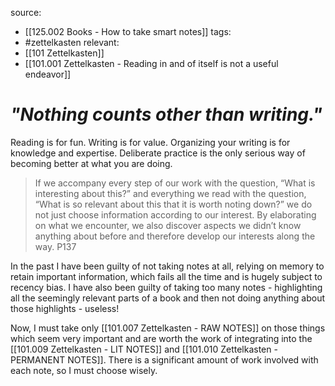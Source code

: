 source: 
- [[125.002 Books - How to take smart notes]]
tags:
- #zettelkasten 
relevant:
- [[101 Zettelkasten]]
- [[101.001 Zettelkasten - Reading in and of itself is not a useful endeavor]]


# _"Nothing counts other than writing."_ 

Reading is for fun. Writing is for value. Organizing your writing is for knowledge and expertise. Deliberate practice is the only serious way of becoming better at what you are doing.

> If we accompany every step of our work with the question, “What is interesting about this?” and everything we read with the question, “What is so relevant about this that it is worth noting down?” we do not just choose information according to our interest. By elaborating on what we encounter, we also discover aspects we didn’t know anything about before and therefore develop our interests along the way. P137

In the past I have been guilty of not taking notes at all, relying on memory to retain important information, which fails all the time and is hugely subject to recency bias. I have also been guilty of taking too many notes - highlighting all the seemingly relevant parts of a book and then not doing anything about those highlights - useless!

Now, I must take only [[101.007 Zettelkasten - RAW NOTES]] on those things which seem very important and are worth the work of integrating into the [[101.009 Zettelkasten - LIT NOTES]] and [[101.010 Zettelkasten - PERMANENT NOTES]]. There is a significant amount of work involved with each note, so I must choose wisely.


